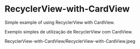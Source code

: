 # RecyclerView-with-CardView
Simple example of using RecyclerView with CardView.

Exemplo simples de utilização de RecyclerView com CardView.

RecyclerView-with-CardView/RecyclerView-with-CardView.jpeg
